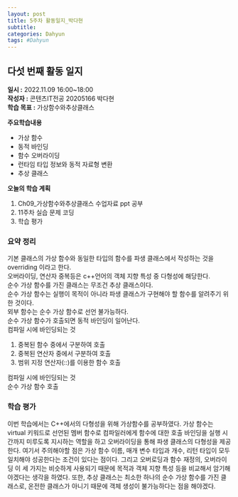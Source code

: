 ```yaml
---
layout: post
title: 5주차 활동일지_박다현
subtitle:
categories: Dahyun
tags: #Dahyun
---
```

## 다섯 번째 활동 일지
**일시 :** 2022.11.09 16:00~18:00  
**작성자 :** 콘텐츠IT전공 20205166 박다현  
**학습 목표 :** 가상함수와추상클래스    

**주요학습내용**
- 가상 함수
- 동적 바인딩
- 함수 오버라이딩
- 런타임 타입 정보와 동적 자료형 변환
- 추상 클래스

**오늘의 학습 계획**
1. Ch09_가상함수와추상클래스 수업자료 ppt 공부
2. 11주차 실습 문제 코딩  
3. 학습 평가
### 요약 정리
기본 클래스의 가상 함수와 동일한 타입의 함수를 파생 클래스에서 작성하는 것을 overriding 이라고 한다.   
오버라이딩, 연산자 중복등은 c++언어의 객체 지향 특성 중 다형성에 해당한다.   
순수 가상 함수를 가진 클래스는 무조건 추상 클래스이다.   
순수 가상 함수는 실행이 목적이 아니라 파생 클래스가 구현해야 할 함수를 알려주기 위한 것이다.   
외부 함수는 순수 가상 함수로 선언 불가능하다.   
순수 가상 함수가 호출되면 동적 바인딩이 일어난다.   
컴파일 시에 바인딩되는 것   
1. 중복된 함수 중에서 구분하여 호출   
2. 중복된 연산자 중에서 구분하여 호출   
3. 범위 지정 연산자(::)를 이용한 함수 호출   

컴파일 시에 바인딩되는 것   
순수 가상 함수 호출   
### 학습 평가
이번 학습에서는 C++에서의 다형성을 위해 가상함수를 공부하였다. 가상 함수는 virtual 키워드로 선언된 멤버 함수로 컴파일러에게 함수에 대한 호출 바인딩을 실행 시간까지 미루도록 지시하는 역할을 하고 오버라이딩을 통해 파생 클래스의 다형성을 제공한다. 여기서 주의해야할 점은 가상 함수 이름, 매개 변수 타입과 개수, 리턴 타입이 모두 일치해야 성공한다는 조건이 있다는 점이다. 그리고 오버로딩과 함수 재정의, 오버라이딩 이 세 가지는 비슷하게 사용되기 때문에 목적과 객체 지향 특성 등을 비교해서 암기해야겠다는 생각을 하였다. 또한, 추상 클래스는 최소한 하나의 순수 가상 함수를 가진 클래스로, 온전한 클래스가 아니기 때문에 객체 생성이 불가능하다는 점을 해야겠다.

